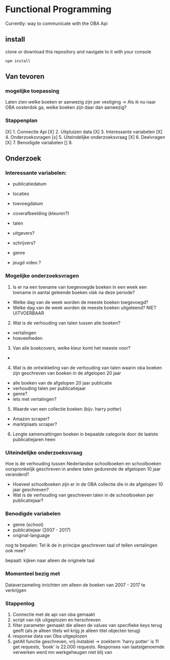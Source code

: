 # Functional Programming
Currently: way to communicate with the OBA Api
## install
clone or download this repository and navigate to it with your console
```
npm install
```

## Van tevoren
### mogelijke toepassing
Laten zien welke boeken er aanwezig zijn per vestiging -> Als ik nu naar OBA oosterdok ga, welke boeken zijn daar dan aanwezig?

### Stappenplan
[X] 1. Connectie Api
[X] 2. Uitpluizen data
[X] 3. Interessante variabelen
[X] 4. Onderzoeksvragen
[x] 5. Uiteindelijke onderzoeksvraag
[X] 6. Deelvragen
[X] 7. Benodigde variabelen
[] 8.

## Onderzoek

### Interessante variabelen:
- publicatiedatum
- locaties
- toevoegdatum
- coverafbeelding (kleuren?)
- talen
- uitgevers?
- schrijvers?
- genre

- jeugd video ?

### Mogelijke onderzoeksvragen
1. Is er na een toename van toegevoegde boeken in een week een toename in aantal geleende boeken vlak na deze periode?
  - Welke dag van de week worden de meeste boeken toegevoegd?
  - Welke dag van de week worden de meeste boeken uitgeleend?
  NIET UITVOERBAAR
2. Wat is de verhouding van talen tussen alle boeken?
 - vertalingen
 - hoeveelheden
3. Van alle boekcovers, welke kleur komt het meeste voor?
 -
4. Wat is de ontwikkeling van de verhouding van talen waarin oba boeken zijn geschreven van boeken in de afgelopen 20 jaar
  - alle boeken van de afgelopen 20 jaar publicatie
  - verhouding talen per publicatiejaar
  - genre?
  - iets met vertalingen?
5. Waarde van een collectie boeken (bijv. harry potter)
 - Amazon scraper?
 - marktplaats scraper?
6. Lengte samenvattingen boeken in bepaalde categorie door de laatste publicatiejaren heen

### Uiteindelijke onderzoeksvraag
Hoe is de verhouding tussen Nederlandse schoolboeken en schoolboeken oorspronkelijk geschreven in andere talen gedurende de afgelopen 10 jaar veranderd?
- Hoeveel schoolboeken zijn er in de OBA collectie die in de afgelopen 10 jaar geschreven?
- Wat is de verhouding van geschreven talen in de schoolboeken per publicatiejaar?

### Benodigde variabelen
- genre (school)
- publicatiejaar (2007 - 2017)
- original-language

nog te bepalen: Tel ik de in principe geschreven taal of tellen vertalingen ook mee?

bepaalt: kijken naar alleen de originele taal

### Momenteel bezig met
Dataverzameling inrichten om alleen de boeken van 2007 - 2017 te verkrijgen





### Stappenlog
1. Connectie met de api van oba gemaakt
2. script van rijk uitgeplozen en herschreven
3. filter parameter gemaakt die alleen de values van specifieke keys terug geeft (als je alleen titels wil krijg je alleen titel objecten terug)
4. response data van Oba uitgeplozen
5. getAll functie geschreven, vrij instabiel -> zoekterm 'harry potter' is 11 get requests, 'boek' is 22.000 requests. Responses van laatstgenoemde verwerken werd mn werkgeheugen niet blij van
